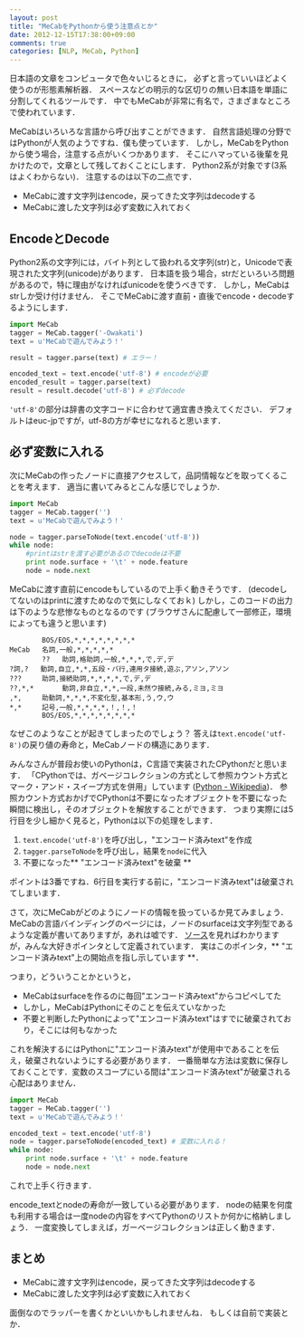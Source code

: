 ```yaml
---
layout: post
title: "MeCabをPythonから使う注意点とか"
date: 2012-12-15T17:38:00+09:00
comments: true
categories: [NLP, MeCab, Python]
---
```


日本語の文章をコンピュータで色々いじるときに，
必ずと言っていいほどよく使うのが形態素解析器．
スペースなどの明示的な区切りの無い日本語を単語に分割してくれるツールです．
中でもMeCabが非常に有名で，さまざまなところで使われています．

MeCabはいろいろな言語から呼び出すことができます．
自然言語処理の分野ではPythonが人気のようですね．僕も使っています．
しかし，MeCabをPythonから使う場合，注意する点がいくつかあります．
そこにハマっている後輩を見かけたので，文章として残しておくことにします．
Python2系が対象です(3系はよくわからない)．
注意するのは以下の二点です．

- MeCabに渡す文字列はencode，戻ってきた文字列はdecodeする
- MeCabに渡した文字列は必ず変数に入れておく

<!-- More -->

## EncodeとDecode

Python2系の文字列には，バイト列として扱われる文字列(str)と，Unicodeで表現された文字列(unicode)があります．
日本語を扱う場合，strだといろいろ問題があるので，特に理由がなければunicodeを使うべきです．
しかし，MeCabはstrしか受け付けません．
そこでMeCabに渡す直前・直後でencode・decodeするようにします．

```python
import MeCab
tagger = MeCab.tagger('-Owakati')
text = u'MeCabで遊んでみよう！'

result = tagger.parse(text) # エラー！

encoded_text = text.encode('utf-8') # encodeが必要
encoded_result = tagger.parse(text)
result = result.decode('utf-8') # 必ずdecode
```

`'utf-8'`の部分は辞書の文字コードに合わせて適宜書き換えてください．
デフォルトはeuc-jpですが，utf-8の方が幸せになれると思います．


## 必ず変数に入れる

次にMeCabの作ったノードに直接アクセスして，品詞情報などを取ってくることを考えます．
適当に書いてみるとこんな感じでしょうか．

```python
import MeCab
tagger = MeCab.tagger('')
text = u'MeCabで遊んでみよう！'

node = tagger.parseToNode(text.encode('utf-8'))
while node:
    #printはstrを渡す必要があるのでdecodeは不要
    print node.surface + '\t' + node.feature
    node = node.next
```

MeCabに渡す直前にencodeもしているので上手く動きそうです．
(decodeしてないのはprintに渡すためなので気にしなくておｋ)
しかし，このコードの出力は下のような悲惨なものとなるのです
(ブラウザさんに配慮して一部修正，環境によっても違うと思います)

``` plain
        BOS/EOS,*,*,*,*,*,*,*,*
MeCab   名詞,一般,*,*,*,*,*
        ??   助詞,格助詞,一般,*,*,*,で,デ,デ
?詞,?   動詞,自立,*,*,五段・バ行,連用タ接続,遊ぶ,アソン,アソン
???     助詞,接続助詞,*,*,*,*,で,デ,デ
??,*,*       動詞,非自立,*,*,一段,未然ウ接続,みる,ミヨ,ミヨ
,*,     助動詞,*,*,*,不変化型,基本形,う,ウ,ウ
*,*     記号,一般,*,*,*,*,！,！,！
        BOS/EOS,*,*,*,*,*,*,*,*
```

なぜこのようなことが起きてしまったのでしょう？
答えは`text.encode('utf-8')`の戻り値の寿命と，MeCabノードの構造にあります．

みんなさんが普段お使いのPythonは，C言語で実装されたCPythonだと思います．
「CPythonでは、ガベージコレクションの方式として参照カウント方式とマーク・アンド・スイープ方式を併用」しています
([Python - Wikipedia](http://ja.wikipedia.org/wiki/Python#.E3.83.87.E3.83.BC.E3.82.BF.E5.9E.8B))．
参照カウント方式おかげでCPythonは不要になったオブジェクトを不要になった瞬間に検出し，そのオブジェクトを解放することができます．
つまり実際には5行目を少し細かく見ると，Pythonは以下の処理をします．

1. `text.encode('utf-8')`を呼び出し，"エンコード済みtext"を作成
2. `tagger.parseToNode`を呼び出し，結果を`node`に代入
3. 不要になった** "エンコード済みtext"を破棄 **

ポイントは3番ですね．6行目を実行する前に，"エンコード済みtext"は破棄されてしまいます．

さて，次にMeCabがどのようにノードの情報を扱っているか見てみましょう．
MeCabの言語バインディングのページには，ノードのsurfaceは文字列型であるような定義が書いてありますが，あれは嘘です．
[ソース](http://code.google.com/p/mecab/source/browse/trunk/mecab/src/mecab.h)を見ればわかりますが，みんな大好きポインタとして定義されています．
実はこのポインタ，** "エンコード済みtext"上の開始点を指し示しています **．

つまり，どういうことかというと，

- MeCabはsurfaceを作るのに毎回"エンコード済みtext"からコピペしてた
- しかし，MeCabはPythonにそのことを伝えていなかった
- 不要と判断したPythonによって"エンコード済みtext"はすでに破棄されており，そこには何もなかった

これを解決するにはPythonに"エンコード済みtext"が使用中であることを伝え，破棄されないようにする必要があります．
一番簡単な方法は変数に保存しておくことです．変数のスコープにいる間は"エンコード済みtext"が破棄される心配はありません．

```python
import MeCab
tagger = MeCab.tagger('')
text = u'MeCabで遊んでみよう！'

encoded_text = text.encode('utf-8')
node = tagger.parseToNode(encoded_text) # 変数に入れる！
while node:
    print node.surface + '\t' + node.feature
    node = node.next
```

これで上手く行きます．

encode_textとnodeの寿命が一致している必要があります．
nodeの結果を何度も利用する場合は一度nodeの内容をすべてPythonのリストか何かに格納しましょう．
一度変換してしまえば，ガーベージコレクションは正しく動きます．


## まとめ

- MeCabに渡す文字列はencode，戻ってきた文字列はdecodeする
- MeCabに渡した文字列は必ず変数に入れておく

面倒なのでラッパーを書くかといいかもしれませんね．
もしくは自前で実装とか．

